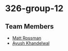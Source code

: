 # 326-group-12

## Team Members

- [Matt Rossman](team/matt-rossman.md)
- [Ayush Khandelwal](team/AyushKhandelwal.md)
